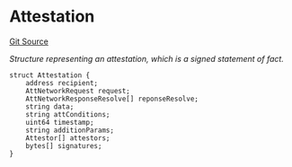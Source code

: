 # Attestation
[Git Source](https://github.com/primus-labs/zkTLS-contracts/blob/598ebb1789581520b0b29d02a686bfae9b7ffe60/src/IPrimusZKTLS.sol)

*Structure representing an attestation, which is a signed statement of fact.*


```solidity
struct Attestation {
    address recipient;
    AttNetworkRequest request;
    AttNetworkResponseResolve[] reponseResolve;
    string data;
    string attConditions;
    uint64 timestamp;
    string additionParams;
    Attestor[] attestors;
    bytes[] signatures;
}
```

